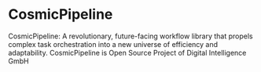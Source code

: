 # CosmicPipeline
CosmicPipeline: A revolutionary, future-facing workflow library that propels complex task orchestration into a new universe of efficiency and adaptability.
CosmicPipeline is Open Source Project of Digital Intelligence GmbH
